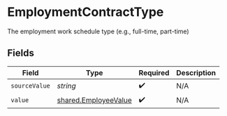 # EmploymentContractType

The employment work schedule type (e.g., full-time, part-time)


## Fields

| Field                                                        | Type                                                         | Required                                                     | Description                                                  |
| ------------------------------------------------------------ | ------------------------------------------------------------ | ------------------------------------------------------------ | ------------------------------------------------------------ |
| `sourceValue`                                                | *string*                                                     | :heavy_check_mark:                                           | N/A                                                          |
| `value`                                                      | [shared.EmployeeValue](../../models/shared/employeevalue.md) | :heavy_check_mark:                                           | N/A                                                          |